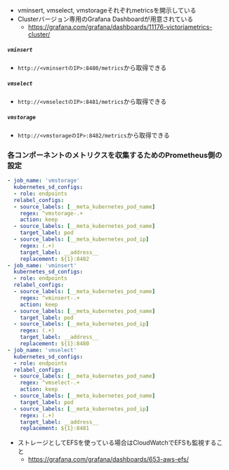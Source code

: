 - vminsert, vmselect, vmstorageそれぞれmetricsを開示している
- Clusterバージョン専用のGrafana Dashboardが用意されている
  - https://grafana.com/grafana/dashboards/11176-victoriametrics-cluster/

##### `vminsert`
- `http://<vminsertのIP>:8480/metrics`から取得できる
##### `vmselect`
- `http://<vmselectのIP>:8481/metrics`から取得できる
##### `vmstorage`
- `http://<vmstorageのIP>:8482/metrics`から取得できる

### 各コンポーネントのメトリクスを収集するためのPrometheus側の設定
~~~yaml
- job_name: 'vmstorage'
  kubernetes_sd_configs:
  - role: endpoints
  relabel_configs:
  - source_labels: [__meta_kubernetes_pod_name]
    regex: ^vmstorage-.+
    action: keep
  - source_labels: [__meta_kubernetes_pod_name]
    target_label: pod
  - source_labels: [__meta_kubernetes_pod_ip]
    regex: (.+)
    target_label: __address__
    replacement: ${1}:8482
- job_name: 'vminsert'
  kubernetes_sd_configs:
  - role: endpoints
  relabel_configs:
  - source_labels: [__meta_kubernetes_pod_name]
    regex: ^vminsert-.+
    action: keep
  - source_labels: [__meta_kubernetes_pod_name]
    target_label: pod
  - source_labels: [__meta_kubernetes_pod_ip]
    regex: (.+)
    target_label: __address__
    replacement: ${1}:8480
- job_name: 'vmselect'
  kubernetes_sd_configs:
  - role: endpoints
  relabel_configs:
  - source_labels: [__meta_kubernetes_pod_name]
    regex: ^vmselect-.+
    action: keep
  - source_labels: [__meta_kubernetes_pod_name]
    target_label: pod
  - source_labels: [__meta_kubernetes_pod_ip]
    regex: (.+)
    target_label: __address__
    replacement: ${1}:8481
~~~
- ストレージとしてEFSを使っている場合はCloudWatchでEFSも監視すること
  - https://grafana.com/grafana/dashboards/653-aws-efs/
